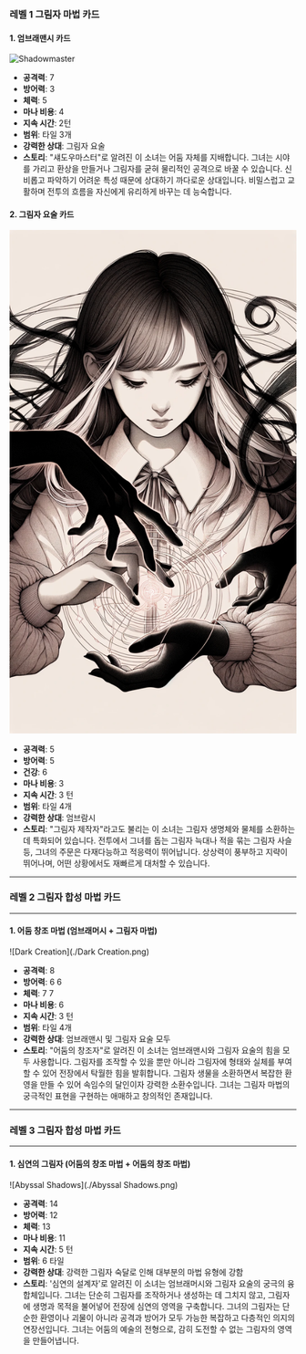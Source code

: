 ### 레벨 1 그림자 마법 카드 ###

#### 1. 엄브래맨시 카드
![Shadowmaster](./Shadowmaster.png)

- **공격력**: 7
- **방어력**: 3
- **체력**: 5
- **마나 비용**: 4
- **지속 시간**: 2턴
- **범위**: 타일 3개
- **강력한 상대**: 그림자 요술
- **스토리**: "섀도우마스터"로 알려진 이 소녀는 어둠 자체를 지배합니다. 그녀는 시야를 가리고 환상을 만들거나 그림자를 굳혀 물리적인 공격으로 바꿀 수 있습니다. 신비롭고 파악하기 어려운 특성 때문에 상대하기 까다로운 상대입니다. 비밀스럽고 교활하며 전투의 흐름을 자신에게 유리하게 바꾸는 데 능숙합니다.

#### 2. 그림자 요술 카드
![Shadowcrafter](./Shadowcrafter.png)

- **공격력**: 5
- **방어력**: 5
- **건강**: 6
- **마나 비용**: 3
- **지속 시간**: 3 턴
- **범위**: 타일 4개
- **강력한 상대**: 엄브람시
- **스토리**: "그림자 제작자"라고도 불리는 이 소녀는 그림자 생명체와 물체를 소환하는 데 특화되어 있습니다. 전투에서 그녀를 돕는 그림자 늑대나 적을 묶는 그림자 사슬 등, 그녀의 주문은 다재다능하고 적응력이 뛰어납니다. 상상력이 풍부하고 지략이 뛰어나며, 어떤 상황에서도 재빠르게 대처할 수 있습니다.

---

### 레벨 2 그림자 합성 마법 카드

---

#### 1. 어둠 창조 마법 (엄브래머시 + 그림자 마법)

![Dark Creation](./Dark Creation.png)

- **공격력**: 8
- **방어력**: 6 6
- **체력**: 7 7
- **마나 비용**: 6
- **지속 시간**: 3 턴
- **범위**: 타일 4개
- **강력한 상대**: 엄브래맨시 및 그림자 요술 모두
- **스토리**: "어둠의 창조자"로 알려진 이 소녀는 엄브래맨시와 그림자 요술의 힘을 모두 사용합니다. 그림자를 조작할 수 있을 뿐만 아니라 그림자에 형태와 실체를 부여할 수 있어 전장에서 탁월한 힘을 발휘합니다. 그림자 생물을 소환하면서 복잡한 환영을 만들 수 있어 속임수의 달인이자 강력한 소환수입니다. 그녀는 그림자 마법의 궁극적인 표현을 구현하는 애매하고 창의적인 존재입니다.

---

### 레벨 3 그림자 합성 마법 카드

---

#### 1. 심연의 그림자 (어둠의 창조 마법 + 어둠의 창조 마법)

![Abyssal Shadows](./Abyssal Shadows.png)

- **공격력**: 14
- **방어력**: 12
- **체력**: 13
- **마나 비용**: 11
- **지속 시간**: 5 턴
- **범위**: 6 타일
- **강력한 상대**: 강력한 그림자 숙달로 인해 대부분의 마법 유형에 강함
- **스토리**: '심연의 설계자'로 알려진 이 소녀는 엄브래머시와 그림자 요술의 궁극의 융합체입니다. 그녀는 단순히 그림자를 조작하거나 생성하는 데 그치지 않고, 그림자에 생명과 목적을 불어넣어 전장에 심연의 영역을 구축합니다. 그녀의 그림자는 단순한 환영이나 괴물이 아니라 공격과 방어가 모두 가능한 복잡하고 다층적인 의지의 연장선입니다. 그녀는 어둠의 예술의 전형으로, 감히 도전할 수 없는 그림자의 영역을 만들어냅니다.